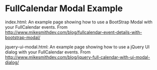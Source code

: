 # FullCalendar Modal Example

index.html: An example page showing how to use a BootStrap Modal with your FullCalendar events.
From http://www.mikesmithdev.com/blog/fullcalendar-event-details-with-bootstrap-modal/

jquery-ui-modal.html: An example page showing how to use a jQuery UI dialog with your FullCalendar events.
From http://www.mikesmithdev.com/blog/jquery-full-calendar-with-ui-modal-dialog/
